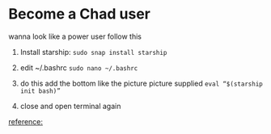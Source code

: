 # Become a Chad user
wanna look like a power user follow this 

1. Install starship: ``sudo snap install starship``

2. edit ~/.bashrc ``sudo nano ~/.bashrc``

3. do this add the bottom like the picture picture supplied ``eval “$(starship init bash)”``

4. close and open terminal again

[reference:](https://www.youtube.com/watch?v=5b-xQkRWHjQ)
